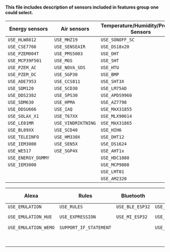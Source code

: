 #### This file includes description of sensors included in features group one could select.

| Energy sensors     | Air sensors        | Temperature/Humidity/Pressure Sensors | Displays                | Distance sensors | Light sensors  |
| ------------------ | ------------------ | ------------------------------------- | ----------------------- | ---------------- | -------------- |
| `USE_HLW8012`      | `USE_MHZ19`        | `USE_SONOFF_SC`                       | `USE_DISPLAY_MODES1TO5` | `USE_SR04`       | `USE_BH1750`   |
| `USE_CSE7766`      | `USE_SENSEAIR`     | `USE_DS18x20`                         | `USE_DISPLAY_SSD1306`   | `USE_VL53L0X`    | `USE_VEML6070` |
| `USE_PZEM004T`     | `USE_PMS5003`      | `USE_DHT`                             | `USE_DISPLAY_MATRIX`    | `USE_HRXL`       | `USE_TSL2561`  |
| `USE_MCP39F501`    | `USE_MGS`          | `USE_SHT`                             | `USE_DISPLAY_ILI9341`   | `USE_DYP`        | `USE_SI1145`   |
| `USE_PZEM_AC`      | `USE_NOVA_SDS`     | `USE_HTU`                             | `USE_DISPLAY_EPAPER_29` | `USE_VL53L1X`    | `USE_APDS9960` |
| `USE_PZEM_DC`      | `USE_SGP30`        | `USE_BMP`                             | `USE_DISPLAY_EPAPER_42` |                  | `USE_VEML6075` |
| `USE_ADE7953`      | `USE_CCS811`       | `USE_SHT3X`                           | `USE_DISPLAY_SH1106`    |                  | `USE_MAX44009` |
| `USE_SDM120`       | `USE_SCD30`        | `USE_LM75AD`                          | `USE_DISPLAY_ILI9488`   |                  | `USE_TSL2591`  |
| `USE_DDS2382`      | `USE_SPS30`        | `USE_APDS9960`                        | `USE_DISPLAY_SSD1351`   |                  | `USE_AS3935`   |
| `USE_SDM630`       | `USE_HPMA`         | `USE_AZ7798`                          | `USE_DISPLAY_RA8876`    |                  | `USE_VEML7700` |
| `USE_DDSU666`      | `USE_IAQ`          | `USE_MAX31855`                        | `USE_DISPLAY_SEVENSEG`  |                  |                |
| `USE_SOLAX_X1`     | `USE_T67XX`        | `USE_MLX90614`                        | `USE_DISPLAY_ST7789`    |                  |                |
| `USE_LE01MR`       | `USE_VINDRIKTNING` | `USE_MAX31865`                        | `USE_DISPLAY_SSD1331`   |                  |                |
| `USE_BL09XX`       | `USE_SCD40`        | `USE_HIH6`                            |                         |                  |                |
| `USE_TELEINFO`     | `USE_HM330X`       | `USE_DHT12`                           |                         |                  |                |
| `USE_IEM3000`      | `USE_SEN5X`        | `USE_DS1624`                          |                         |                  |                |
| `USE_WE517`        | `USE_SGP4X`        | `USE_AHT1x`                           |                         |                  |                |
| `USE_ENERGY_DUMMY` |                    | `USE_HDC1080`                         |                         |                  |                |
| `USE_IEM3000`      |                    | `USE_MCP9808`                         |                         |                  |                |
|                    |                    | `USE_LMT01`                           |                         |                  |                |
|                    |                    | `USE_AM2320`                          |                         |                  |                |

| Alexa                | Rules                  | Bluetooth       | IO port expander             | SD card/LittleFS | ModBus Bridge          | Shutters and Blinds                       |
| -------------------- | ---------------------- | --------------- | ---------------------------- | ---------------- | ---------------------- | ----------------------------------------- |
| `USE_EMULATION`      | `USE_RULES`            | `USE_BLE_ESP32` | `USE_MCP230xx`               | `USE_UFILESYS`   | `USE_MODBUSBRIDGE`     | `USE_SHUTTER`                             |
| `USE_EMULATION_HUE`  | `USE_EXPRESSION`       | `USE_MI_ESP32`  | `USE_MCP230xx_OUTPUT`        | `USE_SDCARD`     | `USE_MODBUSBRIDGE_TCP` | `SHUTTER_RELAY_OPERATION_TIME` - editable |
| `USE_EMULATION_WEMO` | `SUPPORT_IF_STATEMENT` |                 | `USE_MCP230xx_DISPLAYOUTPUT` | `GUI_TRASH_FILE` |                        | `MOTOR_STOP_TIME` - editable              |
|                      |                        |                 |                              | `GUI_EDIT_FILE`  |                        | `SHUTTER_CLEAR_PWM_ONSTOP` - editable     |
